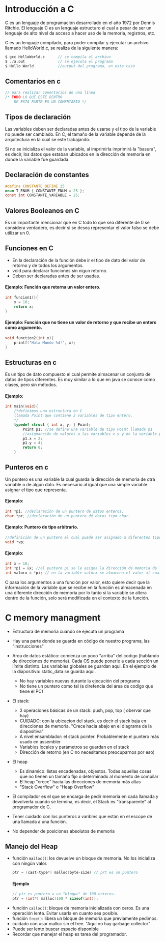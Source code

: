 # Introducción a C
C es un lenguaje de programación desarrollado en el año 1972 por Dennis Ritchie. El lenguaje C es un lenguaje estructuro el cual a pesar de ser un lenguaje de alto nivel da acceso a hacer uso de la memoria, registros, etc.

C es un lenguaje compilado, para poder compilar y ejecutar un archivo llamado HelloWorld.c, se realiza de la siguiente manera:

~~~C
$ gcc HelloWorld.c		// se compila el archivo
$ ./a.out				// se ejecuta el programa
$ Hello World 			//output del programa, en este caso
~~~

## Comentarios en c
~~~C
// para realizar comentarios de una línea
/* TODO LO QUE ESTE DENTRO 
	DE ESTA PARTE ES UN COMENTARIO */ 
~~~~
## Tipos de declaración

Las variables deben ser declaradas antes de usarse y el tipo de la variable no puede ser cambiado. En C, el tamaño de la variable depende de la arquitectura en la cual se este trabajando.

Si no se inicializa el valor de la variable, al imprimirla imprimirá la "basura", es decir, los datos que estaban ubicados  en la dirección de memoria en donde la variable fue guardada.

## Declaración de constantes
~~~C
#define CONSTANTE_DEFINE 25
enum T_ENUM { CONSTANTE_ENUM = 25 };
const int CONSTANTE_VARIABLE = 25;
~~~
## Valores Booleanos en C

Es un importante mencionar que en C todo lo que sea diferente de 0 se considera verdadero, es decir si se desea representar el valor falso se debe utilizar un 0. 

## Funciones en C

- En la declaración de la función debe ir el tipo de dato del valor de retorno y de todos los argumentos.
- void para declarar funciones sin nigun retorno.
- Deben ser declaradas antes de ser usadas.

#### Ejemplo: Función que retorna un valor entero.

~~~C
int funcion1(){
	x = 10;	
	return x;
}
~~~
#### Ejemplo: Función que no tiene un valor de retorno y que recibe un entero como argumento.
~~~C
void function2(int x){
	printf("Hola Mundo %d!", x);
}
~~~

## Estructuras en c

Es un tipo de dato compuesto el cual permite almacenar un conjunto de datos de tipos diferentes. Es muy similar a lo que en java se conoce como clases, pero sin métodos.

#### Ejemplo: 
~~~C
int main(void){
	/*definimos una estructura en C 
	llamada Point que contiene 2 variables de tipo entero.
	*/
	typedef struct { int x, y; } Point; 
		Point p1; //se define una variable de tipo Point llamada p1
		//asignanción de valores a las variables x y y de la variable p1.
		p1.x = 2; 
		p1.y = 4; 
		return 0;
	} 
~~~

## Punteros en c

Un puntero es una variable la cual guarda la dirección de memoria de otra variable o de algún dato. Es necesario al igual que una simple variable asignar el tipo que representa.

#### Ejemplo:
~~~C
int *pi; //declaración de un puntero de datos enteros.
char *pc; //declaración de un puntero dé datos tipo char.
~~~

#### Ejemplo: Puntero de tipo arbitrario.
~~~C
//definición de un puntero el cual puede ser asignado a diferentes tipos.
void *vp;
~~~
#### Ejemplo:
~~~C
int x = 10;
int *pi = &x; //al puntero pi se le asigna la dirección de memoria de la variable x.	
int valorx = *pi; // en la variable valorx se almacena el valor al cual apunta la variable pi, en este ejemplo es 10
~~~
C pasa los argumentos a una función por valor, esto quiere decir que la información de la variable que se recibe en la función es almacenada en una diferente dirección de memoria por lo tanto si la variable se altera dentro de la función, solo será modificada en el contexto de la función.

# C memory managment
- Estructura de memoria cuando se ejecuta un programa
- Hay una parte donde se guarda en código de nuestro programa, las "instrucciones"
- Area de datos estático: comienza un poco "arriba" del codigo (hablando de direcciones de memoria). Cada OS puede ponerle a cada sección un límite distinto. Las variables globales se guardan aqui. En el ejemplo de la diapositiva: static_data se guarda aquí. 
	- No hay variables nuevas durante la ejecución del programa
	- No tiene un puntero como tal (a direfencia del area de codigo que tiene el PC)

- El stack: 
	- 3 operaciones básicas de un stack: push, pop, top ( obervar que hay)
	- CUIDADO: con la ubicacion del stack. es decir el stack baja en direcciones de memoria. "Crece hacia abajo en el diagrama de la diapositiva"
	- A nivel ensamblador: el stack pointer. Probablemente el puntero más usado en assembler
	- Variables locales y parámetros se guardan en el stack
	- Dirección de retorno (en C no necesitamos preocuparnos por eso)
- El heap
	- Es dinamico: listas encadenadas, objestos. Todas aquellas cosas que no tienen un tamaño fijo o determinado al momento de compilar
	- El heap "crece" hacia las direcciones de memoria más altas
	- "Stack Overflow" o "Heap Overflow"

- El compilador es el que se encarga de pedir memoria en cada llamada y devolverla cuando se termina, es decir, el Stack es "transparente" al programador de C.

- Tener cuidado con los punteros a varibles que están en el escope de una llamada a una función.

- No depender de posiciones absolutos de memoria

## Manejo del Heap
- función `malloc()`: los devuelve un bloque de memoria. No los inicializa con ningún valor.
	~~~C
	ptr = (cast-type*) malloc(byte-size) // prt es un puntero
	~~~
	#### Ejemplo
	~~~C
	// ptr es puntero a un "bloque" de 100 enteros.
	ptr = (int*) malloc(100 * sizeof(int));
	~~~
- función `calloc()`: bloque de memoria inicializada con ceros. Es una operación lenta. Evitar usarla en cuanto sea posible.
- función `free()`: libera un bloque de memoria que previamente pedimos.
- cuidado con usar malloc sin el free. "Aquí no hay garbage collector"
- Puede ser lento buscar espacio disponible
- Recordar que manejar el heap es tarea del programador.


